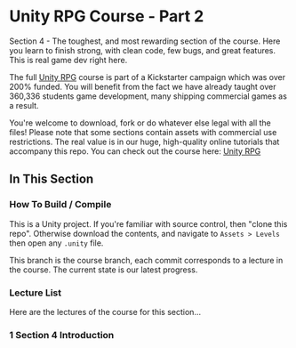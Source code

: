 ﻿# Unity RPG Course - Part 2

Section 4 - The toughest, and most rewarding section of the course. Here you learn to finish strong, with clean code, few bugs, and great features. This is real game dev right here.

The full [Unity RPG](http://gdev.tv/rpggithub) course is part of a Kickstarter campaign which was over 200% funded. You will benefit from the fact we have already taught over 360,336 students game development, many shipping commercial games as a result.

You're welcome to download, fork or do whatever else legal with all the files! Please note that some sections contain assets with commercial use restrictions. The real value is in our huge, high-quality online tutorials that accompany this repo. You can check out the course here: [Unity RPG]( http://gdev.tv/rpggithub)

## In This Section

### How To Build / Compile
This is a Unity project. If you're familiar with source control, then "clone this repo". Otherwise download the contents, and navigate to `Assets > Levels` then open any `.unity` file.

This branch is the course branch, each commit corresponds to a lecture in the course. The current state is our latest progress.

### Lecture List
Here are the lectures of the course for this section...

### 1 Section 4 Introduction
